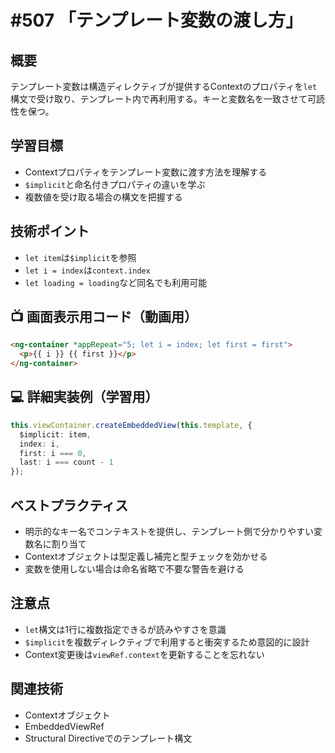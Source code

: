 # #507 「テンプレート変数の渡し方」

## 概要
テンプレート変数は構造ディレクティブが提供するContextのプロパティを`let`構文で受け取り、テンプレート内で再利用する。キーと変数名を一致させて可読性を保つ。

## 学習目標
- Contextプロパティをテンプレート変数に渡す方法を理解する
- `$implicit`と命名付きプロパティの違いを学ぶ
- 複数値を受け取る場合の構文を把握する

## 技術ポイント
- `let item`は`$implicit`を参照
- `let i = index`は`context.index`
- `let loading = loading`など同名でも利用可能

## 📺 画面表示用コード（動画用）
```html
<ng-container *appRepeat="5; let i = index; let first = first">
  <p>{{ i }} {{ first }}</p>
</ng-container>
```

## 💻 詳細実装例（学習用）
```typescript
this.viewContainer.createEmbeddedView(this.template, {
  $implicit: item,
  index: i,
  first: i === 0,
  last: i === count - 1
});
```

## ベストプラクティス
- 明示的なキー名でコンテキストを提供し、テンプレート側で分かりやすい変数名に割り当て
- Contextオブジェクトは型定義し補完と型チェックを効かせる
- 変数を使用しない場合は命名省略で不要な警告を避ける

## 注意点
- `let`構文は1行に複数指定できるが読みやすさを意識
- `$implicit`を複数ディレクティブで利用すると衝突するため意図的に設計
- Context変更後は`viewRef.context`を更新することを忘れない

## 関連技術
- Contextオブジェクト
- EmbeddedViewRef
- Structural Directiveでのテンプレート構文
